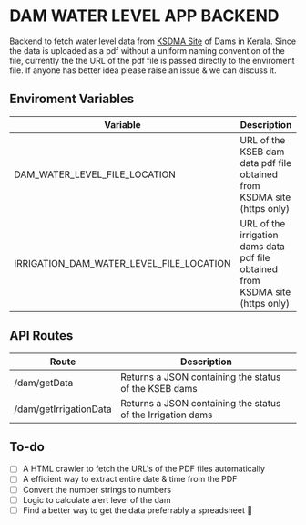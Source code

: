 # DAM WATER LEVEL APP BACKEND
Backend to fetch water level data from [KSDMA Site](https://sdma.kerala.gov.in/dam-water-level/) of Dams in Kerala.
Since the data is uploaded as a pdf without a uniform naming convention of the file, currently the the URL of the pdf file is passed directly to the enviroment file. If anyone has better idea please raise an issue & we can discuss it.

## Enviroment Variables
Variable | Description
---------|------------
DAM_WATER_LEVEL_FILE_LOCATION | URL of the KSEB dam data pdf file obtained from KSDMA site (https only)
IRRIGATION_DAM_WATER_LEVEL_FILE_LOCATION | URL of the irrigation dams data pdf file obtained from KSDMA site (https only)
## API Routes
Route | Description
------|------------
/dam/getData| Returns a JSON containing the status of the KSEB dams
/dam/getIrrigationData| Returns a JSON containing the status of the Irrigation dams

## To-do
- [ ] A HTML crawler to fetch the URL's of the PDF files automatically
- [ ] A efficient way to extract entire date & time from the PDF
- [ ] Convert the number strings to numbers
- [ ] Logic to calculate alert level of the dam
- [ ] Find a better way to get the data preferrably a spreadsheet 🥲